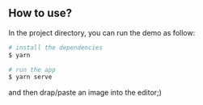 ## How to use?

In the project directory, you can run the demo as follow:

```bash
# install the dependencies
$ yarn

# run the app
$ yarn serve
```

and then drap/paste an image into the editor;)